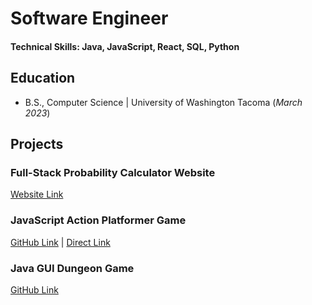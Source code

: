 # Software Engineer

#### Technical Skills: Java, JavaScript, React, SQL, Python

## Education
- B.S., Computer Science | University of Washington Tacoma (_March 2023_)

## Projects
### Full-Stack Probability Calculator Website
[Website Link](https://dlf-5e-dpr-calculator.onrender.com/)

### JavaScript Action Platformer Game
[GitHub Link](https://github.com/paullee100/TCSS491Game) | [Direct Link](https://paullee100.github.io/TCSS491Game/index.html)

### Java GUI Dungeon Game
[GitHub Link](https://github.com/alexzrosario/TCSS360_teamproject)
